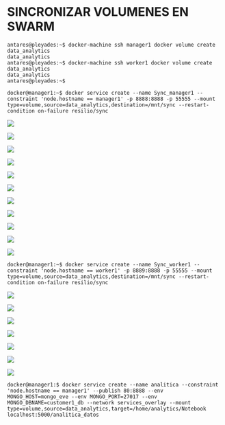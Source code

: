 # SINCRONIZAR VOLUMENES EN SWARM

```
antares@pleyades:~$ docker-machine ssh manager1 docker volume create data_analytics
data_analytics
antares@pleyades:~$ docker-machine ssh worker1 docker volume create data_analytics
data_analytics
antares@pleyades:~$
```

```
docker@manager1:~$ docker service create --name Sync_manager1 --constraint 'node.hostname == manager1' -p 8888:8888 -p 55555 --mount type=volume,source=data_analytics,destination=/mnt/sync --restart-condition on-failure resilio/sync
```

![](/assets/1.png)

![](/assets/2.png)

![](/assets/3.png)

![](/assets/4.png)

![](/assets/5.png)

![](/assets/6.png)

![](/assets/7.png)

![](/assets/8.png)

![](/assets/9.png)

![](/assets/10.png)

![](/assets/11.png)

```
docker@manager1:~$ docker service create --name Sync_worker1 --constraint 'node.hostname == worker1' -p 8889:8888 -p 55555 --mount type=volume,source=data_analytics,destination=/mnt/sync --restart-condition on-failure resilio/sync
```

![](/assets/12.png)

![](/assets/13.png)

![](/assets/14.png)

![](/assets/15.png)

![](/assets/16.png)

![](/assets/17.png)

![](/assets/18.png)

```
docker@manager1:$ docker service create --name analitica --constraint 'node.hostname == manager1' --publish 80:8888 --env MONGO_HOST=mongo_eve --env MONGO_PORT=27017 --env MONGO_DBNAME=customer1_db --network services_overlay --mount type=volume,source=data_analytics,target=/home/analytics/Notebook localhost:5000/analitica_datos
```



